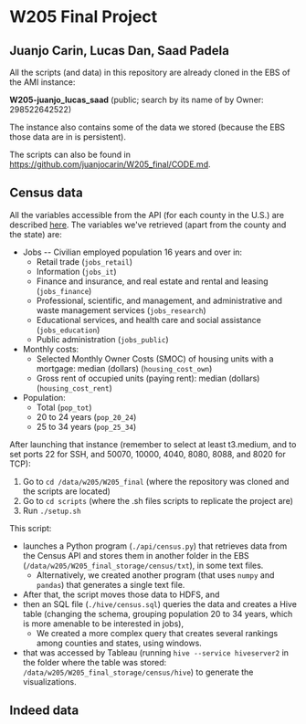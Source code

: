 # W205 Final Project
## Juanjo Carin, Lucas Dan, Saad Padela

All the scripts (and data) in this repository are already cloned in the EBS of the AMI instance:

**W205-juanjo_lucas_saad** (public; search by its name of by Owner: 298522642522)

The instance also contains some of the data  we stored (because the EBS those data are in is persistent).

The scripts can also be found in https://github.com/juanjocarin/W205_final/CODE.md.

## Census data

All the variables accessible from the API (for each county in the U.S.) are described [here](http://api.census.gov/data/2013/acs5/profile/variables.html). The variables we've retrieved (apart from the county and the state) are:

+ Jobs -- Civilian employed population 16 years and over in:
    + Retail trade (`jobs_retail`)
    + Information (`jobs_it`)
    + Finance and insurance, and real estate and rental and leasing (`jobs_finance`)
    + Professional, scientific, and management, and administrative and waste management services (`jobs_research`)
    + Educational services, and health care and social assistance (`jobs_education`)
    + Public administration (`jobs_public`)
+ Monthly costs:
    + Selected Monthly Owner Costs (SMOC) of housing units with a mortgage: median (dollars) (`housing_cost_own`)
    + Gross rent of occupied units (paying rent): median (dollars) (`housing_cost_rent`)
+ Population:
    + Total (`pop_tot`)
    + 20 to 24 years (`pop_20_24`)
    + 25 to 34 years (`pop_25_34`)

After launching that instance (remember to select at least t3.medium, and to set ports 22 for SSH, and 50070, 10000, 4040, 8080, 8088, and 8020 for TCP):

1. Go to `cd /data/w205/W205_final` (where the repository was cloned and the scripts are located)
2. Go to `cd scripts` (where the .sh files scripts to replicate the project are)
2. Run `./setup.sh`

This script:

+ launches a Python program (`./api/census.py`) that retrieves data from the Census API and stores them in another folder in the EBS (`/data/w205/W205_final_storage/census/txt`), in some text files.
    + Alternatively, we created another program (that uses `numpy` and `pandas`) that generates a single text file.
+ After that, the script moves those data to HDFS, and 
+ then an SQL file (`./hive/census.sql`) queries the data and creates a Hive table (changing the schema, grouping population 20 to 34 years, which is more amenable to be interested in jobs), 
    + We created a more complex query that creates several rankings among counties and states, using windows.
+ that was accessed by Tableau (running `hive --service hiveserver2` in the folder where the table was stored: `/data/w205/W205_final_storage/census/hive`) to generate the visualizations.


## Indeed data
